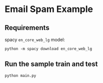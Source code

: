 # Email Spam Example

## Requirements

spacy `en_core_web_lg` model:

```
python -m spacy download en_core_web_lg
```

## Run the sample train and test

```
python main.py
```